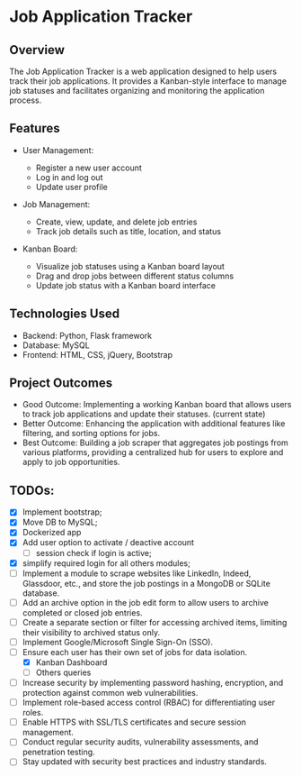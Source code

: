 # Job Application Tracker
## Overview
The Job Application Tracker is a web application designed to help users track their job applications. It provides a Kanban-style interface to manage job statuses and facilitates organizing and monitoring the application process.


## Features
- User Management:
  - Register a new user account
  - Log in and log out
  - Update user profile

- Job Management:
  - Create, view, update, and delete job entries
  - Track job details such as title, location, and status

- Kanban Board:
  - Visualize job statuses using a Kanban board layout
  - Drag and drop jobs between different status columns
  - Update job status with a Kanban board interface

## Technologies Used
- Backend: Python, Flask framework
- Database: MySQL
- Frontend: HTML, CSS, jQuery, Bootstrap


## Project Outcomes
- Good Outcome: Implementing a working Kanban board that allows users to track job applications and update their statuses. (current state)
- Better Outcome: Enhancing the application with additional features like filtering, and sorting options for jobs.
- Best Outcome: Building a job scraper that aggregates job postings from various platforms, providing a centralized hub for users to explore and apply to job opportunities.


## TODOs:
- [x] Implement bootstrap;
- [x] Move DB to MySQL;
- [x] Dockerized app
- [x] Add user option to activate / deactive account
  - [ ] session check if login is active;
- [x] simplify required login for all others modules;
- [ ] Implement a module to scrape websites like LinkedIn, Indeed, Glassdoor, etc., and store the job postings in a MongoDB or SQLite database.
- [ ] Add an archive option in the job edit form to allow users to archive completed or closed job entries.
- [ ] Create a separate section or filter for accessing archived items, limiting their visibility to archived status only.
- [ ] Implement Google/Microsoft Single Sign-On (SSO).
- [ ] Ensure each user has their own set of jobs for data isolation.
  - [x] Kanban Dashboard
  - [ ] Others queries
- [ ] Increase security by implementing password hashing, encryption, and protection against common web vulnerabilities.
- [ ] Implement role-based access control (RBAC) for differentiating user roles.
- [ ] Enable HTTPS with SSL/TLS certificates and secure session management.
- [ ] Conduct regular security audits, vulnerability assessments, and penetration testing.
- [ ] Stay updated with security best practices and industry standards.
